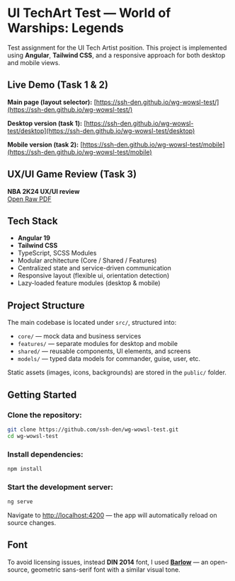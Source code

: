 # UI TechArt Test — World of Warships: Legends

Test assignment for the UI Tech Artist position.
This project is implemented using **Angular**, **Tailwind CSS**, and a responsive approach for both desktop and mobile views.

## Live Demo (Task 1 & 2)

**Main page (layout selector):**
[https://ssh-den.github.io/wg-wowsl-test/](https://ssh-den.github.io/wg-wowsl-test/)

**Desktop version (task 1):**
[https://ssh-den.github.io/wg-wowsl-test/desktop](https://ssh-den.github.io/wg-wowsl-test/desktop)

**Mobile version (task 2):**
[https://ssh-den.github.io/wg-wowsl-test/mobile](https://ssh-den.github.io/wg-wowsl-test/mobile)

## UX/UI Game Review (Task 3)

**NBA 2K24 UX/UI review**  
[Open Raw PDF](https://raw.githubusercontent.com/ssh-den/wg-wowsl-test/main/NBA_2K24_UX_UI_Review.pdf)

## Tech Stack

- **Angular 19**
- **Tailwind CSS**
- TypeScript, SCSS Modules
- Modular architecture (Core / Shared / Features)
- Centralized state and service-driven communication
- Responsive layout (flexible ui, orientation detection)
- Lazy-loaded feature modules (desktop & mobile)

## Project Structure

The main codebase is located under `src/`, structured into:

- `core/` — mock data and business services
- `features/` — separate modules for desktop and mobile
- `shared/` — reusable components, UI elements, and screens
- `models/` — typed data models for commander, guise, user, etc.

Static assets (images, icons, backgrounds) are stored in the `public/` folder.

## Getting Started

### Clone the repository:

```bash
git clone https://github.com/ssh-den/wg-wowsl-test.git
cd wg-wowsl-test
```

### Install dependencies:

```bash
npm install
```

### Start the development server:

```bash
ng serve
```

Navigate to [http://localhost:4200](http://localhost:4200) — the app will automatically reload on source changes.

## Font

To avoid licensing issues, instead **DIN 2014** font,  I used [**Barlow**](https://fonts.google.com/specimen/Barlow) — an open-source, geometric sans-serif font with a similar visual tone.
